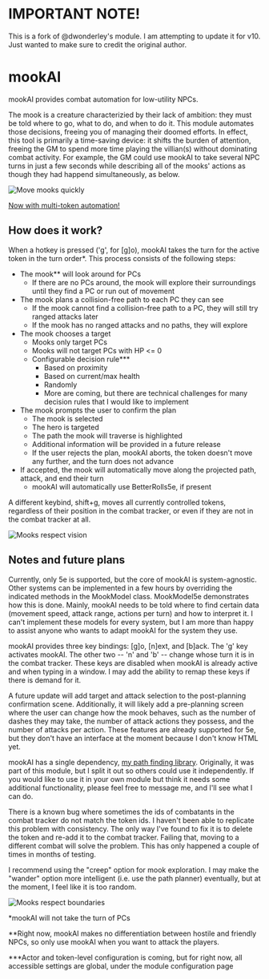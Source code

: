 # IMPORTANT NOTE!

This is a fork of @dwonderley's module. I am attempting to update it for v10. Just wanted to make sure to credit the original author.

# mookAI
mookAI provides combat automation for low-utility NPCs.  

The mook is a creature characterizied by their lack of ambition: they must be told where to go, what to do, and when to do it. This module automates those decisions, freeing you of managing their doomed efforts. In effect, this tool is primarily a time-saving device: it shifts the burden of attention, freeing the GM to spend more time playing the villian(s) without dominating combat activity. For example, the GM could use mookAI to take several NPC turns in just a few seconds while describing all of the mooks' actions as though they had happend simultaneously, as below.

![Move mooks quickly](https://media2.giphy.com/media/XC6wbezvTHa264E03K/giphy.gif)

<a href='https://imgur.com/a/XhPD0Ds'>Now with multi-token automation!</a>

## How does it work?
When a hotkey is pressed ('g', for [g]o), mookAI takes the turn for the active token in the turn order*. This process consists of the following steps:
* The mook** will look around for PCs
  * If there are no PCs around, the mook will explore their surroundings until they find a PC or run out of movement
* The mook plans a collision-free path to each PC they can see
  * If the mook cannot find a collision-free path to a PC, they will still try ranged attacks later
  * If the mook has no ranged attacks and no paths, they will explore 
* The mook chooses a target
  * Mooks only target PCs
  * Mooks will not target PCs with HP <= 0
  * Configurable decision rule***
    * Based on proximity
    * Based on current/max health
    * Randomly
    * More are coming, but there are technical challenges for many decision rules that I would like to implement
* The mook prompts the user to confirm the plan
  * The mook is selected
  * The hero is targeted
  * The path the mook will traverse is highlighted
  * Additional information will be provided in a future release
  * If the user rejects the plan, mookAI aborts, the token doesn't move any further, and the turn does not advance
* If accepted, the mook will automatically move along the projected path, attack, and end their turn
  * mookAI will automatically use BetterRolls5e, if present

A different keybind, shift+g, moves all currently controlled tokens, regardless of their position in the combat tracker, or even if they are not in the combat tracker at all.

![Mooks respect vision](https://media2.giphy.com/media/ZhIknG0j4RlOa30Qsi/giphy.gif)

## Notes and future plans
Currently, only 5e is supported, but the core of mookAI is system-agnostic. Other systems can be implemented in a few hours by overriding the indicated methods in the MookModel class. MookModel5e demonstrates how this is done. Mainly, mookAI needs to be told where to find certain data (movement speed, attack range, actions per turn) and how to interpret it. I can't implement these models for every system, but I am more than happy to assist anyone who wants to adapt mookAI for the system they use.

mookAI provides three key bindings: [g]o, [n]ext, and [b]ack. The 'g' key activates mookAI. The other two -- 'n' and 'b' -- change whose turn it is in the combat tracker. These keys are disabled when mookAI is already active and when typing in a window. I may add the ability to remap these keys if there is demand for it.

A future update will add target and attack selection to the post-planning confirmation scene. Additionally, it will likely add a pre-planning screen where the user can change how the mook behaves, such as the number of dashes they may take, the number of attack actions they possess, and the number of attacks per action. These features are already supported for 5e, but they don't have an interface at the moment because I don't know HTML yet.

mookAI has a single dependency, <a href="https://github.com/dwonderley/lib-find-the-path/">my path finding library</a>. Originally, it was part of this module, but I split it out so others could use it independently. If you would like to use it in your own module but think it needs some additional functionality, please feel free to message me, and I'll see what I can do.

There is a known bug where sometimes the ids of combatants in the combat tracker do not match the token ids. I haven't been able to replicate this problem with consistency. The only way I've found to fix it is to delete the token and re-add it to the combat tracker. Failing that, moving to a different combat will solve the problem. This has only happened a couple of times in months of testing.

I recommend using the "creep" option for mook exploration. I may make the "wander" option more intelligent (i.e. use the path planner) eventually, but at the moment, I feel like it is too random.

![Mooks respect boundaries](https://media.giphy.com/media/we5L3Yc5gudU80un7q/giphy.gif)

*mookAI will not take the turn of PCs

**Right now, mookAI makes no differentiation between hostile and friendly NPCs, so only use mookAI when you want to attack the players.

***Actor and token-level configuration is coming, but for right now, all accessible settings are global, under the module configuration page
